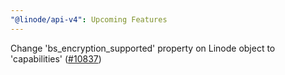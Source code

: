 ```yaml
---
"@linode/api-v4": Upcoming Features
---
```


Change 'bs_encryption_supported' property on Linode object to 'capabilities' ([#10837](https://github.com/linode/manager/pull/10837))
